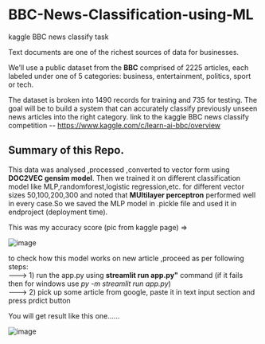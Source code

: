 # BBC-News-Classification-using-ML
kaggle BBC news classify task

Text documents are one of the richest sources of data for businesses.

We’ll use a public dataset from the **BBC** comprised of 2225 articles, each labeled under one of 5 categories: business, entertainment, politics, sport or tech.

The dataset is broken into 1490 records for training and 735 for testing. The goal will be to build a system that can accurately classify previously unseen news articles into the right category.
link to the kaggle BBC news classify competition --
https://www.kaggle.com/c/learn-ai-bbc/overview

## Summary of this Repo.
This data was analysed ,processed ,converted to vector form using **DOC2VEC gensim model**.
Then we trained it on different classification model like MLP,randomforest,logistic regression,etc. 
for different vector sizes 50,100,200,300 and noted that **MUltilayer perceptron** performed well in 
every case.So we saved the MLP model in .pickle file and used it in endproject (deployment time).

This was my accuracy score (pic from kaggle page) =>

![image](https://user-images.githubusercontent.com/56029669/145625084-fc0de96d-7c35-4f90-8a16-47be92b55b0c.png)


to check how this model works on new article ,proceed as per following steps:<br/>
---> 1) run the app.py using **streamlit run app.py"** command (if it fails then for windows use *py -m streamlit run app.py*) <br/>
---> 2) pick up some article from google, paste it in text input section and press prdict button<br/>


You will get result like this one......

![image](https://user-images.githubusercontent.com/56029669/145673126-2860ab31-abb5-4dd8-8f4d-65bb15ece356.png)
